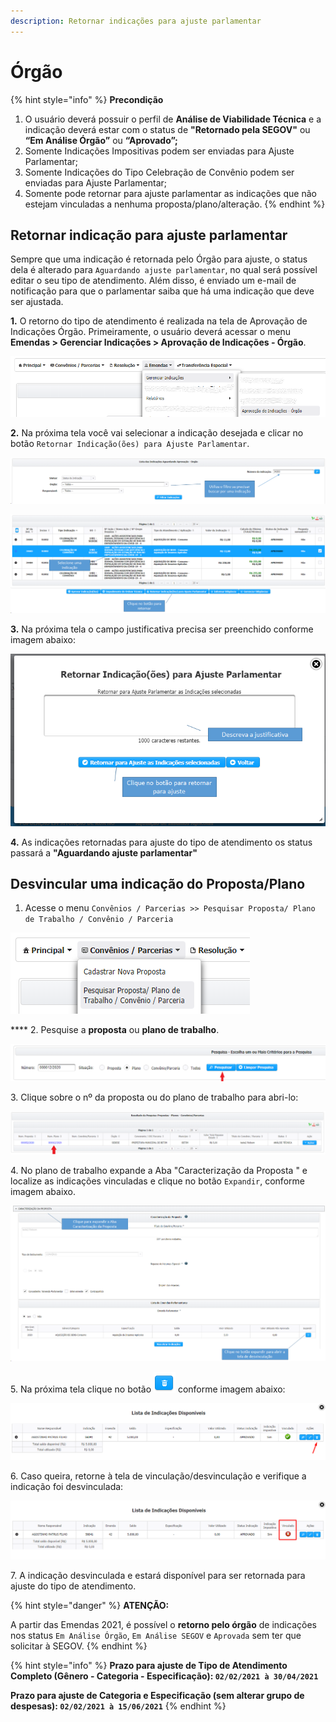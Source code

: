 ```yaml
---
description: Retornar indicações para ajuste parlamentar
---
```


# Órgão

{% hint style="info" %}
**Precondição**

1. O usuário deverá possuir o perfil de **Análise de Viabilidade Técnica** e a indicação deverá estar com o status de **"Retornado pela SEGOV"** ou **“Em Análise Órgão”** ou **“Aprovado”;**
2. Somente Indicações Impositivas podem ser enviadas para Ajuste Parlamentar;
3. Somente Indicações do Tipo Celebração de Convênio podem ser enviadas para Ajuste Parlamentar;
4. Somente pode retornar para ajuste parlamentar as indicações que não estejam vinculadas a nenhuma proposta/plano/alteração.
{% endhint %}

## Retornar indicação para ajuste parlamentar

Sempre que uma indicação é retornada pelo Órgão para ajuste, o status dela é alterado para `Aguardando ajuste parlamentar`, no qual será possível editar o seu tipo de atendimento. Além disso, é enviado um e-mail de notificação para que o parlamentar saiba que há uma indicação que deve ser ajustada.

**1.** O retorno do tipo de atendimento é realizada na tela de Aprovação de Indicações Órgão. Primeiramente, o usuário deverá acessar o menu **Emendas > Gerenciar Indicações > Aprovação de Indicações - Órgão**.

![](<../../../.gitbook/assets/image (225) (1).png>)

&#x20; **2.** Na próxima tela você vai selecionar a indicação desejada e clicar no botão `Retornar Indicação(ões) para Ajuste Parlamentar`.

![](<../../../.gitbook/assets/image (199) (1).png>)

![](<../../../.gitbook/assets/image (195).png>)

**3.** Na próxima tela o campo justificativa precisa ser preenchido conforme imagem abaixo:

![](<../../../.gitbook/assets/image (196).png>)

**4.** As indicações retornadas para ajuste do tipo de atendimento os status passará  a  **"Aguardando ajuste parlamentar"**&#x20;

## **Desvincular uma indicação do Proposta/Plano**

1. Acesse o menu `Convênios / Parcerias >> Pesquisar Proposta/ Plano de Trabalho / Convênio / Parceria`

![](<../../../.gitbook/assets/image (220).png>)

&#x20; ****  2. Pesquise a **proposta** ou **plano de trabalho**.

![Digite o nº da proposta ou plano desejado e clique em Pesquisar  ](<../../../.gitbook/assets/image (209) (1).png>)

3\.  Clique sobre o nº da proposta ou do plano de trabalho para abri-lo:

![](<../../../.gitbook/assets/image (217).png>)

4\. No plano de trabalho expande a Aba "Caracterização da Proposta " e localize as indicações vinculadas e clique no botão `Expandir`,  conforme imagem abaixo.

![](<../../../.gitbook/assets/image (203).png>)

5\.  Na próxima tela clique no botão <img src="../../../.gitbook/assets/lixeira.png" alt="" data-size="line"> conforme imagem abaixo:

![](<../../../.gitbook/assets/image (430) (1).png>)

6\. Caso queira, retorne à tela de vinculação/desvinculação e verifique a indicação foi desvinculada:

![](<../../../.gitbook/assets/image (438).png>)

7\. A indicação desvinculada e estará disponível para ser retornada para ajuste do tipo de atendimento.

{% hint style="danger" %}
**ATENÇÃO:**

A partir das Emendas 2021, é possível o **retorno pelo órgão** de indicações nos status `Em Análise Órgão`, `Em Análise SEGOV` e `Aprovada` sem ter que solicitar à SEGOV.
{% endhint %}

{% hint style="info" %}
**Prazo para ajuste de Tipo de Atendimento Completo (Gênero - Categoria - Especificação): `02/02/2021 à 30/04/2021`**

**Prazo para ajuste de Categoria e Especificação (sem alterar grupo de despesas): `02/02/2021 à 15/06/2021`**
{% endhint %}
